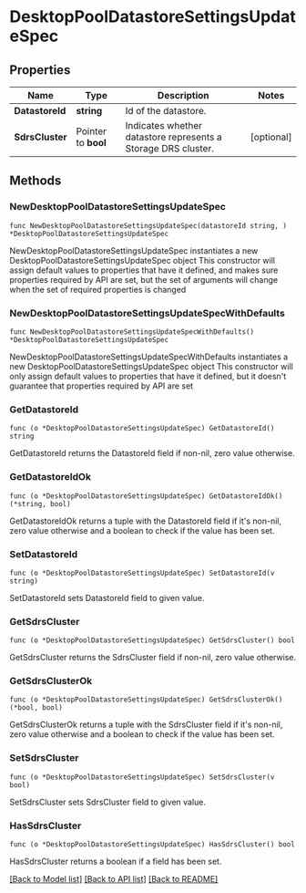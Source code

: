 # DesktopPoolDatastoreSettingsUpdateSpec

## Properties

Name | Type | Description | Notes
------------ | ------------- | ------------- | -------------
**DatastoreId** | **string** | Id of the datastore. | 
**SdrsCluster** | Pointer to **bool** | Indicates whether datastore represents a Storage DRS cluster. | [optional] 

## Methods

### NewDesktopPoolDatastoreSettingsUpdateSpec

`func NewDesktopPoolDatastoreSettingsUpdateSpec(datastoreId string, ) *DesktopPoolDatastoreSettingsUpdateSpec`

NewDesktopPoolDatastoreSettingsUpdateSpec instantiates a new DesktopPoolDatastoreSettingsUpdateSpec object
This constructor will assign default values to properties that have it defined,
and makes sure properties required by API are set, but the set of arguments
will change when the set of required properties is changed

### NewDesktopPoolDatastoreSettingsUpdateSpecWithDefaults

`func NewDesktopPoolDatastoreSettingsUpdateSpecWithDefaults() *DesktopPoolDatastoreSettingsUpdateSpec`

NewDesktopPoolDatastoreSettingsUpdateSpecWithDefaults instantiates a new DesktopPoolDatastoreSettingsUpdateSpec object
This constructor will only assign default values to properties that have it defined,
but it doesn't guarantee that properties required by API are set

### GetDatastoreId

`func (o *DesktopPoolDatastoreSettingsUpdateSpec) GetDatastoreId() string`

GetDatastoreId returns the DatastoreId field if non-nil, zero value otherwise.

### GetDatastoreIdOk

`func (o *DesktopPoolDatastoreSettingsUpdateSpec) GetDatastoreIdOk() (*string, bool)`

GetDatastoreIdOk returns a tuple with the DatastoreId field if it's non-nil, zero value otherwise
and a boolean to check if the value has been set.

### SetDatastoreId

`func (o *DesktopPoolDatastoreSettingsUpdateSpec) SetDatastoreId(v string)`

SetDatastoreId sets DatastoreId field to given value.


### GetSdrsCluster

`func (o *DesktopPoolDatastoreSettingsUpdateSpec) GetSdrsCluster() bool`

GetSdrsCluster returns the SdrsCluster field if non-nil, zero value otherwise.

### GetSdrsClusterOk

`func (o *DesktopPoolDatastoreSettingsUpdateSpec) GetSdrsClusterOk() (*bool, bool)`

GetSdrsClusterOk returns a tuple with the SdrsCluster field if it's non-nil, zero value otherwise
and a boolean to check if the value has been set.

### SetSdrsCluster

`func (o *DesktopPoolDatastoreSettingsUpdateSpec) SetSdrsCluster(v bool)`

SetSdrsCluster sets SdrsCluster field to given value.

### HasSdrsCluster

`func (o *DesktopPoolDatastoreSettingsUpdateSpec) HasSdrsCluster() bool`

HasSdrsCluster returns a boolean if a field has been set.


[[Back to Model list]](../README.md#documentation-for-models) [[Back to API list]](../README.md#documentation-for-api-endpoints) [[Back to README]](../README.md)


